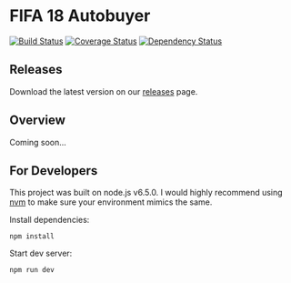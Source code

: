 # FIFA 18 Autobuyer

[![Build Status](https://travis-ci.org/hunterjm/fifa-autobuyer.svg?branch=master)](https://travis-ci.org/hunterjm/fifa-autobuyer) [![Coverage Status](https://coveralls.io/repos/github/hunterjm/fifa-autobuyer/badge.svg?branch=master)](https://coveralls.io/github/hunterjm/fifa-autobuyer?branch=master) [![Dependency Status](https://david-dm.org/hunterjm/fifa-autobuyer.svg)](https://david-dm.org/hunterjm/fifa-autobuyer)

## Releases
Download the latest version on our [releases](https://github.com/andreimerfu/fifa-sniping-bot/releases) page.

## Overview
Coming soon...

## For Developers
This project was built on node.js v6.5.0.  I would highly recommend using [nvm](https://github.com/creationix/nvm) to make sure your environment mimics the same.

Install dependencies:

    npm install

Start dev server:

    npm run dev
